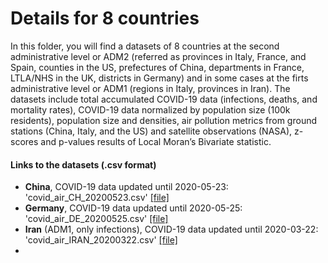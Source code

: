 # Details for 8 countries
In this folder, you will find a datasets of 8 countries at the second administrative level or ADM2 (referred as provinces in Italy, France, and Spain, counties in the US, prefectures of China, departments in France, LTLA/NHS in the UK, districts in Germany) and in some cases at the firts administrative level or ADM1 (regions in Italy, provinces in Iran).
The datasets include total accumulated COVID-19 data (infections, deaths, and mortality rates), COVID-19 data normalized by population size (100k residents), population size and densities, air pollution metrics from ground stations (China, Italy, and the US) and satellite observations (NASA), z-scores and p-values results of Local Moran’s Bivariate statistic.    
 
#### Links to the datasets (.csv format)
- **China**, COVID-19 data updated until 2020-05-23: 'covid_air_CH_20200523.csv' [[file]](covid_air_CH_20200523.csv)
- **Germany**, COVID-19 data updated until 2020-05-25: 'covid_air_DE_20200525.csv' [[file]](covid_air_DE_20200525.csv)
- **Iran** (ADM1, only infections), COVID-19 data updated until 2020-03-22: 'covid_air_IRAN_20200322.csv' [[file]](covid_air_IRAN_20200322.csv)
- 

